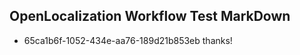 ## OpenLocalization Workflow Test MarkDown
* 65ca1b6f-1052-434e-aa76-189d21b853eb thanks!

<!--HONumber=Jul16_HO4-->


